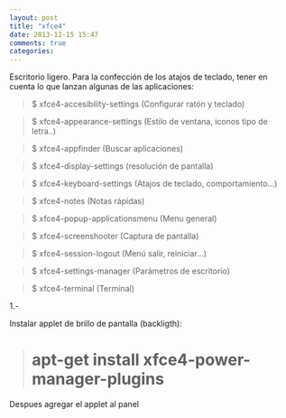 ```yaml
---
layout: post
title: "xfce4"
date: 2013-12-15 15:47
comments: true
categories: 
---
```

Escritorio ligero. Para la confección de los atajos de teclado, tener en cuenta lo que lanzan algunas de las aplicaciones:

>$ xfce4-accesibility-settings (Configurar ratón y teclado)

>$ xfce4-appearance-settings (Estilo de ventana, iconos tipo de letra..)

>$ xfce4-appfinder (Buscar aplicaciones)

>$ xfce4-display-settings (resolución de pantalla)

>$ xfce4-keyboard-settings (Atajos de teclado, comportamiento...)

>$ xfce4-notes (Notas rápidas)

>$ xfce4-popup-applicationsmenu (Menu general)

>$ xfce4-screenshooter (Captura de pantalla)

>$ xfce4-session-logout (Menú salir, reiniciar...)

>$ xfce4-settings-manager (Parámetros de escritorio)

>$ xfce4-terminal (Terminal)

1.-

Instalar applet de brillo de pantalla (backligth):

># apt-get install xfce4-power-manager-plugins

Despues agregar el applet al panel

